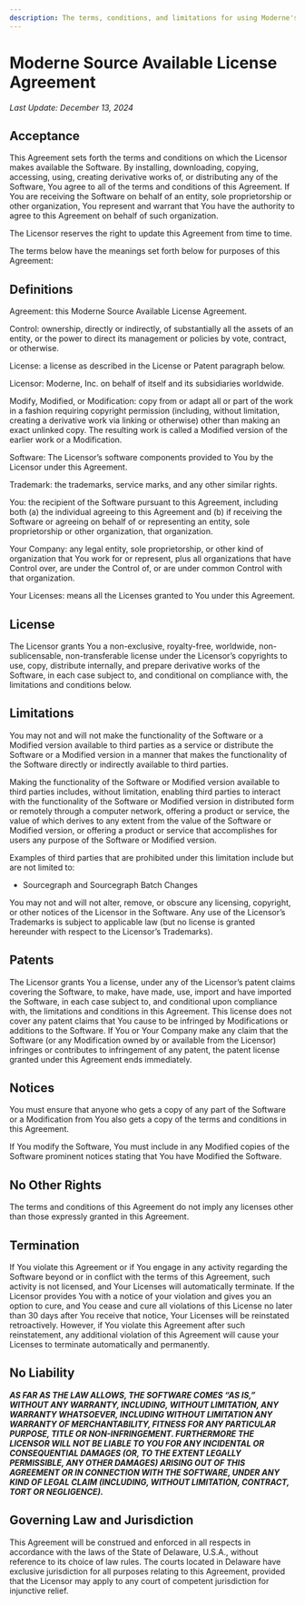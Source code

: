 ```yaml
---
description: The terms, conditions, and limitations for using Moderne's source-available software.
---
```


# Moderne Source Available License Agreement

_Last Update: December 13, 2024_

## Acceptance

This Agreement sets forth the terms and conditions on which the Licensor makes available the Software. By installing, downloading, copying, accessing, using, creating derivative works of, or distributing any of the Software, You agree to all of the terms and conditions of this Agreement.
If You are receiving the Software on behalf of an entity, sole proprietorship or other organization, You represent and warrant that You have the authority to agree to this Agreement on behalf of such organization.

The Licensor reserves the right to update this Agreement from time to time.

The terms below have the meanings set forth below for purposes of this Agreement:

## Definitions

Agreement: this Moderne Source Available License Agreement.

Control: ownership, directly or indirectly, of substantially all the assets of an entity, or the power to direct its management or policies by vote, contract, or otherwise.

License: a license as described in the License or Patent paragraph below.

Licensor: Moderne, Inc. on behalf of itself and its subsidiaries worldwide.

Modify, Modified, or Modification: copy from or adapt all or part of the work in a fashion requiring copyright permission (including, without limitation, creating a derivative work via linking or otherwise) other than making an exact unlinked copy. The resulting work is called a Modified version of the earlier work or a Modification.

Software: The Licensor’s software components provided to You by the Licensor under this Agreement.

Trademark:  the trademarks, service marks, and any other similar rights.

You: the recipient of the Software pursuant to this Agreement, including both (a) the individual agreeing to this Agreement and (b) if receiving the Software or agreeing on behalf of or representing an entity, sole proprietorship or other organization, that organization.

Your Company:  any legal entity, sole proprietorship, or other kind of organization that You work for or represent, plus all organizations that have Control over, are under the Control of, or are under common Control with that organization.

Your Licenses: means all the Licenses granted to You under this Agreement.


## License

The Licensor grants You a non-exclusive, royalty-free, worldwide, non-sublicensable, non-transferable license under the Licensor’s copyrights to use, copy, distribute internally, and prepare derivative works of the Software, in each case subject to, and conditional on compliance with, the limitations and conditions below.

## Limitations

You may not and will not make the functionality of the Software or a Modified version available to third parties as a service or distribute the Software or a Modified version in a manner that makes the functionality of the Software directly or indirectly available to third parties.

Making the functionality of the Software or Modified version available to third parties includes, without limitation, enabling third parties to interact with the functionality of the Software or Modified version in distributed form or remotely through a computer network, offering a product or service, the value of which derives to any extent from the value of the Software or Modified version, or offering a product or service that accomplishes for users any purpose of the Software or Modified version.

Examples of third parties that are prohibited under this limitation include but are not limited to:
  * Sourcegraph and Sourcegraph Batch Changes

You may not and will not alter, remove, or obscure any licensing, copyright, or other notices of the Licensor in the Software. Any use of the Licensor’s Trademarks is subject to applicable law (but no license is granted hereunder with respect to the Licensor’s Trademarks).

## Patents

The Licensor grants You a license, under any of the Licensor’s patent claims covering the Software, to make, have made, use, import and have imported the Software, in each case subject to, and conditional upon compliance with, the limitations and conditions in this Agreement. This license does not cover any patent claims that You cause to be infringed by Modifications or additions to the Software. If You or Your Company make any claim that the Software (or any Modification owned by or available from the Licensor) infringes or contributes to infringement of any patent, the patent license granted under this Agreement ends immediately.

## Notices

You must ensure that anyone who gets a copy of any part of the Software or a Modification from You also gets a copy of the terms and conditions in this Agreement.

If You modify the Software, You must include in any Modified copies of the Software prominent notices stating that You have Modified the Software.

## No Other Rights

The terms and conditions of this Agreement do not imply any licenses other than those expressly granted in this Agreement.

## Termination

If You violate this Agreement or if You engage in any activity regarding the Software beyond or in conflict with the terms of this Agreement, such activity is not licensed, and Your Licenses will automatically terminate. If the Licensor provides You with a notice of your violation and gives you an option to cure, and You cease and cure all violations of this License no later than 30 days after You receive that notice, Your Licenses will be reinstated retroactively. However, if You violate this Agreement after such reinstatement, any additional violation of this Agreement will cause your Licenses to terminate automatically and permanently.

## No Liability

**_AS FAR AS THE LAW ALLOWS, THE SOFTWARE COMES “AS IS,” WITHOUT ANY WARRANTY, INCLUDING, WITHOUT LIMITATION, ANY WARRANTY WHATSOEVER, INCLUDING WITHOUT LIMITATION ANY WARRANTY OF MERCHANTABILITY, FITNESS FOR ANY PARTICULAR PURPOSE, TITLE OR NON-INFRINGEMENT. FURTHERMORE THE LICENSOR WILL NOT BE LIABLE TO YOU FOR ANY INCIDENTAL OR CONSEQUENTIAL DAMAGES (OR, TO THE EXTENT LEGALLY PERMISSIBLE, ANY OTHER DAMAGES) ARISING OUT OF THIS AGREEMENT OR IN CONNECTION WITH THE SOFTWARE, UNDER ANY KIND OF LEGAL CLAIM (INCLUDING, WITHOUT LIMITATION, CONTRACT, TORT OR NEGLIGENCE)._**

## Governing Law and Jurisdiction

This Agreement will be construed and enforced in all respects in accordance with the laws of the State of Delaware, U.S.A., without reference to its choice of law rules. The courts located in Delaware have exclusive jurisdiction for all purposes relating to this Agreement, provided that the Licensor may apply to any court of competent jurisdiction for injunctive relief.
